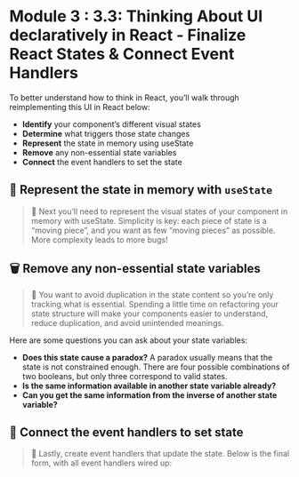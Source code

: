 # Module 3 : 3.3: Thinking About UI declaratively in React - Finalize React States & Connect Event Handlers

To better understand how to think in React, you’ll walk through reimplementing this UI in React below:

- **Identify** your component’s different visual states
- **Determine** what triggers those state changes
- **Represent** the state in memory using useState
- **Remove** any non-essential state variables
- **Connect** the event handlers to set the state

## 🧠 Represent the state in memory with `useState`

> 📗 Next you’ll need to represent the visual states of your component in memory with useState. Simplicity is key: each piece of state is a “moving piece”, and you want as few “moving pieces” as possible. More complexity leads to more bugs!

## 🗑️ Remove any non-essential state variables

> 📗 You want to avoid duplication in the state content so you’re only tracking what is essential. Spending a little time on refactoring your state structure will make your components easier to understand, reduce duplication, and avoid unintended meanings.

Here are some questions you can ask about your state variables:

- **Does this state cause a paradox?** A paradox usually means that the state is not constrained enough. There are four possible combinations of two booleans, but only three correspond to valid states.
- **Is the same information available in another state variable already?**
- **Can you get the same information from the inverse of another state variable?**

## 🛜 Connect the event handlers to set state

> 📗 Lastly, create event handlers that update the state. Below is the final form, with all event handlers wired up:
